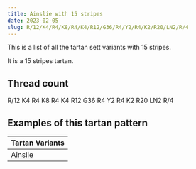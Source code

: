 ```yaml
---
title: Ainslie with 15 stripes
date: 2023-02-05
slug: R/12/K4/R4/K8/R4/K4/R12/G36/R4/Y2/R4/K2/R20/LN2/R/4
---
```

This is a list of all the tartan sett variants with 15 stripes.

It is a 15 stripes tartan.


## Thread count
R/12 K4 R4 K8 R4 K4 R12 G36 R4 Y2 R4 K2 R20 LN2 R/4

## Examples of this tartan pattern

| Tartan Variants |
|---------------|
| [Ainslie](/variants/r/12/k4/r4/k8/r4/k4/r12/g36/r4/y2/r4/k2/r20/ln2/r/4-g008000-k000000-lne0e0e0-rc00000-yf0c000)||
